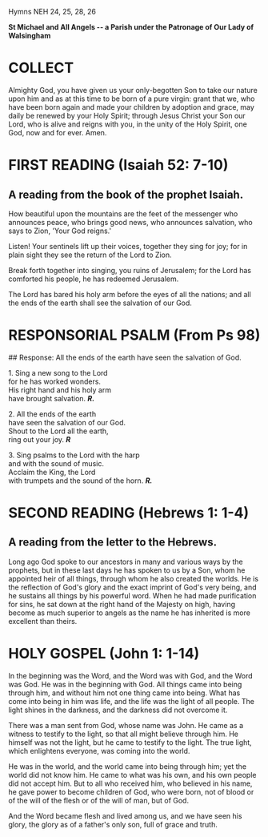 Hymns NEH 24, 25, 28, 26

**St Michael and All Angels -- a Parish under the Patronage of Our Lady
of Walsingham**

# COLLECT

Almighty God, you have given us your only-begotten Son to
take our nature upon him and as at this time to be born of a pure
virgin: grant that we, who have been born again and made your children
by adoption and grace, may daily be renewed by your Holy Spirit; through
Jesus Christ your Son our Lord, who is alive and reigns with you, in the
unity of the Holy Spirit, one God, now and for ever. Amen.

# FIRST READING (Isaiah 52: 7-10)

## A reading from the book of the prophet Isaiah.

How beautiful upon the mountains are the feet of the messenger who
announces peace, who brings good news, who announces salvation, who says
to Zion, 'Your God reigns.'

Listen! Your sentinels lift up their voices, together they sing for joy;
for in plain sight they see the return of the Lord to Zion.

Break forth together into singing, you ruins of Jerusalem; for
the Lord has comforted his people, he has redeemed Jerusalem.

The Lord has bared his holy arm before the eyes of all the nations; and
all the ends of the earth shall see the salvation of our God.

# RESPONSORIAL PSALM (From Ps 98)

## Response: All the ends of the earth have seen the salvation of God.

1\. Sing a new song to the Lord\
for he has worked wonders.\
His right hand and his holy arm\
have brought salvation. ***R.***

2\. All the ends of the earth\
have seen the salvation of our God.\
Shout to the Lord all the earth,\
ring out your joy. ***R***

3\. Sing psalms to the Lord with the harp\
and with the sound of music.\
Acclaim the King, the Lord\
with trumpets and the sound of the horn. ***R.***

# SECOND READING (Hebrews 1: 1-4)

## A reading from the letter to the Hebrews.

Long ago God spoke to our ancestors in many and various ways by the
prophets, but in these last days he has spoken to us by a Son, whom he
appointed heir of all things, through whom he also created the
worlds. He is the reflection of God's glory and the exact imprint of
God's very being, and he sustains all things by his powerful word. When
he had made purification for sins, he sat down at the right hand of the
Majesty on high, having become as much superior to angels as the name he
has inherited is more excellent than theirs.

# HOLY GOSPEL (John 1: 1-14)

In the beginning was the Word, and the Word was with God, and the Word
was God. He was in the beginning with God. All things came into being
through him, and without him not one thing came into being. What has
come into being in him was life, and the life was the light of all
people. The light shines in the darkness, and the darkness did not
overcome it.

There was a man sent from God, whose name was John. He came as a witness
to testify to the light, so that all might believe through him. He
himself was not the light, but he came to testify to the light. The true
light, which enlightens everyone, was coming into the world.

He was in the world, and the world came into being through him; yet the
world did not know him. He came to what was his own, and his own people
did not accept him. But to all who received him, who believed in his
name, he gave power to become children of God, who were born, not of
blood or of the will of the flesh or of the will of man, but of God.

And the Word became flesh and lived among us, and we have seen his
glory, the glory as of a father's only son, full of grace and truth.
